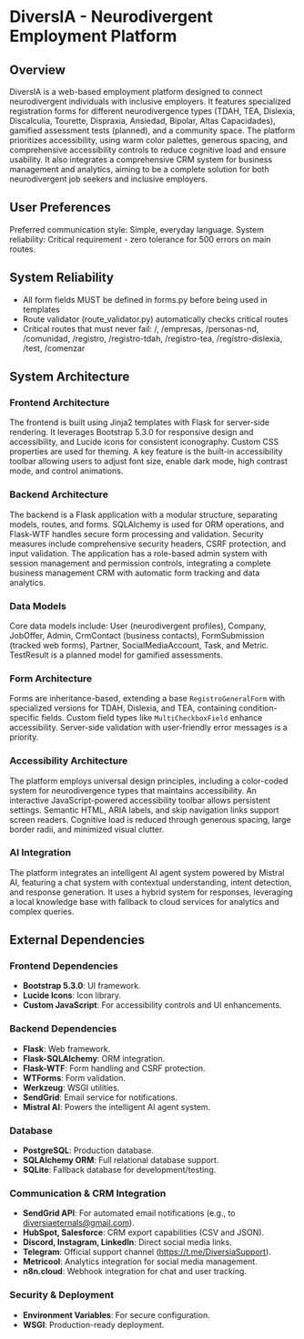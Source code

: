 # DiversIA - Neurodivergent Employment Platform

## Overview
DiversIA is a web-based employment platform designed to connect neurodivergent individuals with inclusive employers. It features specialized registration forms for different neurodivergence types (TDAH, TEA, Dislexia, Discalculia, Tourette, Dispraxia, Ansiedad, Bipolar, Altas Capacidades), gamified assessment tests (planned), and a community space. The platform prioritizes accessibility, using warm color palettes, generous spacing, and comprehensive accessibility controls to reduce cognitive load and ensure usability. It also integrates a comprehensive CRM system for business management and analytics, aiming to be a complete solution for both neurodivergent job seekers and inclusive employers.

## User Preferences
Preferred communication style: Simple, everyday language.
System reliability: Critical requirement - zero tolerance for 500 errors on main routes.

## System Reliability
- All form fields MUST be defined in forms.py before being used in templates
- Route validator (route_validator.py) automatically checks critical routes
- Critical routes that must never fail: /, /empresas, /personas-nd, /comunidad, /registro, /registro-tdah, /registro-tea, /registro-dislexia, /test, /comenzar

## System Architecture

### Frontend Architecture
The frontend is built using Jinja2 templates with Flask for server-side rendering. It leverages Bootstrap 5.3.0 for responsive design and accessibility, and Lucide icons for consistent iconography. Custom CSS properties are used for theming. A key feature is the built-in accessibility toolbar allowing users to adjust font size, enable dark mode, high contrast mode, and control animations.

### Backend Architecture
The backend is a Flask application with a modular structure, separating models, routes, and forms. SQLAlchemy is used for ORM operations, and Flask-WTF handles secure form processing and validation. Security measures include comprehensive security headers, CSRF protection, and input validation. The application has a role-based admin system with session management and permission controls, integrating a complete business management CRM with automatic form tracking and data analytics.

### Data Models
Core data models include: User (neurodivergent profiles), Company, JobOffer, Admin, CrmContact (business contacts), FormSubmission (tracked web forms), Partner, SocialMediaAccount, Task, and Metric. TestResult is a planned model for gamified assessments.

### Form Architecture
Forms are inheritance-based, extending a base `RegistroGeneralForm` with specialized versions for TDAH, Dislexia, and TEA, containing condition-specific fields. Custom field types like `MultiCheckboxField` enhance accessibility. Server-side validation with user-friendly error messages is a priority.

### Accessibility Architecture
The platform employs universal design principles, including a color-coded system for neurodivergence types that maintains accessibility. An interactive JavaScript-powered accessibility toolbar allows persistent settings. Semantic HTML, ARIA labels, and skip navigation links support screen readers. Cognitive load is reduced through generous spacing, large border radii, and minimized visual clutter.

### AI Integration
The platform integrates an intelligent AI agent system powered by Mistral AI, featuring a chat system with contextual understanding, intent detection, and response generation. It uses a hybrid system for responses, leveraging a local knowledge base with fallback to cloud services for analytics and complex queries.

## External Dependencies

### Frontend Dependencies
- **Bootstrap 5.3.0**: UI framework.
- **Lucide Icons**: Icon library.
- **Custom JavaScript**: For accessibility controls and UI enhancements.

### Backend Dependencies
- **Flask**: Web framework.
- **Flask-SQLAlchemy**: ORM integration.
- **Flask-WTF**: Form handling and CSRF protection.
- **WTForms**: Form validation.
- **Werkzeug**: WSGI utilities.
- **SendGrid**: Email service for notifications.
- **Mistral AI**: Powers the intelligent AI agent system.

### Database
- **PostgreSQL**: Production database.
- **SQLAlchemy ORM**: Full relational database support.
- **SQLite**: Fallback database for development/testing.

### Communication & CRM Integration
- **SendGrid API**: For automated email notifications (e.g., to diversiaeternals@gmail.com).
- **HubSpot, Salesforce**: CRM export capabilities (CSV and JSON).
- **Discord, Instagram, LinkedIn**: Direct social media links.
- **Telegram**: Official support channel (https://t.me/DiversiaSupport).
- **Metricool**: Analytics integration for social media management.
- **n8n.cloud**: Webhook integration for chat and user tracking.

### Security & Deployment
- **Environment Variables**: For secure configuration.
- **WSGI**: Production-ready deployment.